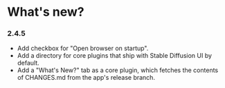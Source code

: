 # What's new?

### 2.4.5
* Add checkbox for "Open browser on startup".
* Add a directory for core plugins that ship with Stable Diffusion UI by default.
* Add a "What's New?" tab as a core plugin, which fetches the contents of CHANGES.md from the app's release branch.
